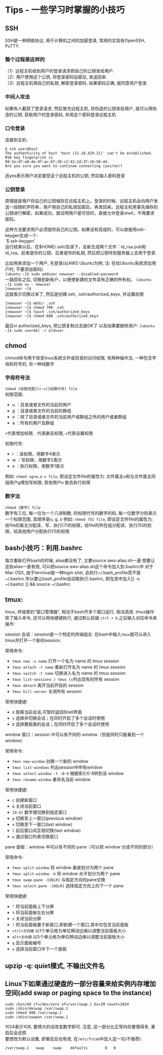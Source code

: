 # Tips - 一些学习时掌握的小技巧

## SSH

SSH是一种网络协议, 用于计算机之间的加密登录, 常用的实现有OpenSSH, PuTTY.

### 整个过程是这样的  
（1）远程主机收到用户的登录请求把自己的公钥发给用户.  
（2）用户使用这个公钥, 将登录密码加密后, 发送回来.  
（3）远程主机用自己的私钥, 解密登录密码, 如果密码正确, 就同意用户登录.

### 中间人攻击  
如果有人截获了登录请求, 然后冒充远程主机, 将伪造的公钥发给用户, 就可以用伪造的公钥, 获取用户的登录密码, 并用这个密码登录远程主机

### 口令登录  
连接到主机: 
```
$ ssh user@host
The authenticity of host 'host (12.18.429.21)' can't be established.
RSA key fingerprint is 98:2e:d7:e0:de:9f:ac:67:28:c2:42:2d:37:16:58:4d.
Are you sure you want to continue connecting (yes/no)?
```
选yes表示用户决定接受这个远程主机的公钥, 然后输入密码登录

### 公钥登录
原理就是用户将自己的公钥储存在远程主机上。登录的时候，远程主机会向用户发送一段随机字符串，用户用自己的私钥加密后，再发回来。远程主机用事先储存的公钥进行解密，如果成功，就证明用户是可信的，直接允许登录shell，不再要求密码。

这种方法要求用户必须提供自己的公钥。如果没有现成的，可以直接用ssh-keygen生成一个:  
`$ ssh-keygen'  
运行结束以后，在$HOME/.ssh/目录下，会新生成两个文件：id\_rsa.pub和id\_rsa。前者是你的公钥，后者是你的私钥, 然后把公钥传到服务器上去用于登录. 

比如用来添加一个用户, 先登录(以AWS Ubuntu为例, 注: 在给Ubuntu系统添加用户时, 不要添加密码)  
`[ubuntu ~]$ sudo adduser newuser --disabled-password`  
一路回车之后, 切换到新账户，以便使新建的文件具有正确的所有权。
`[ubuntu ~]$ sudo su - newuser`  
`[newuser ~]$`  
这就表示切换过来了, 然后是创建.ssh, .ssh/authorized_keys, 并设置权限  
```
[newuser ~]$ mkdir .ssh
[newuser ~]$ chmod 700 .ssh
[newuser ~]$ touch .ssh/authorized_keys
[newuser ~]$ chmod 600 .ssh/authorized_keys
```
最后vi authorized_keys, 把公钥复制过去就OK了
以及如果要删除用户:
`[ubuntu ~]$ sudo userdel -r olduser`

## chmod

chmod命令用于改变linux系统文件或目录的访问权限, 有两种操作法, 一种包含字母和符号的, 另一种纯数字

### 字母符号法
`chmod [权限范围][+-=][权限代号] file`  
权限范围:  
* u ：目录或者文件的当前的用户  
* g ：目录或者文件的当前的群组  
* o ：除了目录或者文件的当前用户或群组之外的用户或者群组  
* a ：所有的用户及群组  

`+`代表增加权限, `-`代表删去权限, `=`代表设置权限

权限代号:  
* r ：读权限，用数字4表示  
* w ：写权限，用数字2表示  
* x ：执行权限，用数字1表示  

例如: `chmod ug+w,o-x file`, 即设定文件file的属性为: 文件属主u和与文件属主同组用户g增加写权限; 其他用户o 删去执行权限  

### 数字法
`chmod [数字] file`  
数字有三位, 每一位为一个八进制数, 时权限代号的数字的和, 每一位数字分别表示一个权限范围, 其顺序是u, g, o
例如: `chmod 751 file`, 即设定文件file的属性为: 给file的属主分配读、写、执行(7)的权限，给file的所在组分配读、执行(5)的权限，给其他用户分配执行(1)的权限

## bash小技巧：利用.bashrc

每次重新打开bash的时候, alias都没有了, 又要source aws-alias.sh一遍
想要让这些alias一直有效, 可以把source aws-alias.sh这个命令加入到.bashrc中
对于Mac OSX, 由于terminal是一种login shel, 会执行~/.bash_profile而不是~/.bashrc
所以要让bash_profile自动取执行.bashrc, 即在其中加入[[ -s ~/.bashrc ]] && source ~/.bashrc


## tmux:

tmux, 终端里的"窗口管理器", 相当于bash开多个窗口运行, 相当高效.
tmux操作除了输入命令, 还可以用快捷键执行, 通过默认前缀 `ctrl + b` 之后输入对应命令来操作:  

session 会话：session是一个特定的终端组合. 在bash中输入`tmux`就可以进入tmux并打开一个新的session. 

常用命令:   
* `tmux new -s name` 打开一个名为 name 的 tmux session
* `tmux attach -t name` 重新打开名为 name 的 tmux session
* `tmux switch -t name` 切换进入名为 name 的 tmux session
* `tmux list-sessions / tmux ls`列出现有的所有 session
* `tmux detach` 离开当前开启的 session
* `tmux kill-server` 关闭所有 session

常用快捷键:  
* `d` 脱离当前会话,可暂时返回Shell界面
* `s` 选择并切换会话；在同时开启了多个会话时使用
* `D` 选择要脱离的会话；在同时开启了多个会话时使用

window 窗口：session 中可以有不同的 window（但是同时只能看到一个 window）  

常用命令:  
* `tmux new-window` 创建一个新的 window
* `tmux list-windows` 列出session中所有window
* `tmux select-window -t :0-9` 根据索引0-9转到该 window
* `tmux rename-window` 重命名当前 window

常用快捷键:
* `c` 创建新窗口
* `&` 关闭当前窗口
* `[0-9]` 数字键切换到指定窗口
* `p` 切换至上一窗口(previous window)
* `n` 切换至下一窗口(last window)
* `l` 前后窗口间互相切换(last window)
* `w` 通过窗口列表切换窗口

pane 面板：window 中可以有不同的 pane（可以把 window 分成不同的部分）  

常用命令:
* `tmux split-window` 将 window 垂直划分为两个 pane
* `tmux split-window -h` 将 window 水平划分为两个 pane
* `tmux swap-pane -[UDLR]` 与指定方向的pane交换
* `tmux select-pane -[UDLR]` 选择指定方向上的下一个 pane

常用快捷键:
* `"` 将当前面板上下分屏
* `%` 将当前面板左右分屏
* `x` 关闭当前分屏
* `!` 将当前面板置于新窗口,即新建一个窗口,其中仅包含当前面板
* `ctrl+方向键` 以1个单元格为单位移动边缘以调整当前面板大小
* `alt+方向键` 以5个单元格为单位移动边缘以调整当前面板大小
* `q` 显示面板编号
* `o` 选择当前窗口中下一个面板



## upzip -q: quiet模式, 不输出文件名

## Linux下如果通过硬盘的一部分容量来给实例内存增加空间(add swap or paging space to the instance)  
```
sudo /bin/dd if=/dev/zero of=/var/swap.1 bs=1M count=1024
sudo /sbin/mkswap /var/swap.1
sudo chmod 600 /var/swap.1
sudo /sbin/swapon /var/swap.1
```
1024表示1GB, 要增大的话改变数字即可. 注意, 这一部分比正常内存要慢得多, 重启后会还原.  
要想改为默认设置, 即重启后也有效, 在`/etc/fstab`中加入这一句(不推荐)
```
/var/swap.1   swap    swap    defaults        0   0
```
